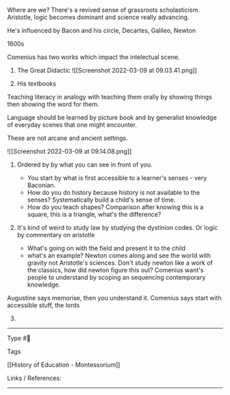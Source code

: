 
Where are we? There's a revived sense of grassroots scholasticism. Aristotle, logic becomes dominant and science really advancing.

He's influenced by Bacon and his circle, Decartes, Galileo, Newton

1600s 



Comenius has two works which impact the intelectual scene.

1. The Great Didactic
![[Screenshot 2022-03-09 at 09.03.41.png]]

2. His textbooks

Teaching literacy in analogy with teaching them orally by showing things then showing the word for them. 

Language should be learned by picture book and by generalist 
knowledge of everyday scenes that one might encounter. 

These are not arcane and ancient settings.

![[Screenshot 2022-03-09 at 09.14.08.png]]
	
1. Ordered by by what you can see in front of you.
	- You start by what is first accessible to a learner's senses - very Baconian. 
	- How do you do history because history is not available to the senses? Systematically build a child's sense of time. 
	- How do you teach shapes? Comparison after knowing this is a square, this is a triangle, what's the difference? 


2. It's kind of weird to study law by studying the dystinion codes. Or logic by commentary on aristotle
	- What's going on with the field and present it to the child
	- what's an example? Newton comes along and see the world with gravity not Aristotle's sciences. Don't study newton like a work of the classics, how did newton figure this out? Comenius want's people to understand by scoping an sequencing contemporary knowledge.
	
Augustine says memorise, then you understand it.
Comenius says start with accessible stuff, the lords

3. 

---
Type #🌱  

Tags 

[[History of Education - Montessorium]]

Links / References:


---
